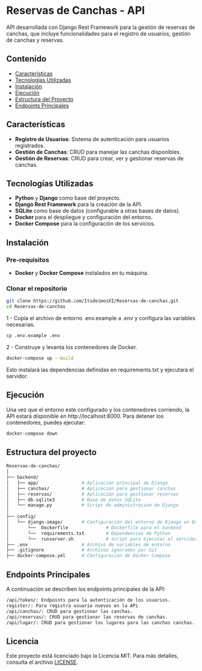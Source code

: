 # Reservas de Canchas - API

API desarrollada con Django Rest Framework para la gestión de reservas de canchas, que incluye funcionalidades para el registro de usuarios, gestión de canchas y reservas.

## Contenido

- [Características](#características)
- [Tecnologías Utilizadas](#tecnologías-utilizadas)
- [Instalación](#instalación)
- [Ejecución](#ejecución)
- [Estructura del Proyecto](#estructura-del-proyecto)
- [Endpoints Principales](#endpoints-principales)

## Características

- **Registro de Usuarios**: Sistema de autenticación para usuarios registrados.
- **Gestión de Canchas**: CRUD para manejar las canchas disponibles.
- **Gestión de Reservas**: CRUD para crear, ver y gestionar reservas de canchas.

## Tecnologías Utilizadas

- **Python** y **Django** como base del proyecto.
- **Django Rest Framework** para la creación de la API.
- **SQLite** como base de datos (configurable a otras bases de datos).
- **Docker** para el despliegue y configuración del entorno.
- **Docker Compose** para la configuración de los servicios.

## Instalación

### Pre-requisitos

- **Docker** y **Docker Compose** instalados en tu máquina.

### Clonar el repositorio

```bash
git clone https://github.com/ItsdeimosXI/Reservas-de-canchas.git
cd Reservas-de-canchas
```

 1 - Copia el archivo de entorno .env.example a .env y configura las variables necesarias.

```bash
cp .env.example .env
```
 2 - Construye y levanta los contenedores de Docker.

```bash
docker-compose up --build
```
Esto instalará las dependencias definidas en requirements.txt y ejecutará el servidor.


## Ejecución

Una vez que el entorno esté configurado y los contenedores corriendo, la API estará disponible en http://localhost:8000.
Para detener los contenedores, puedes ejecutar:
```bash
docker-compose down 
```
## Estructura del proyecto
```bash
Reservas-de-canchas/
│
├── backend/
│   ├── app/                # Aplicación principal de Django
│   ├── canchas/            # Aplicación para gestionar canchas
│   ├── reservas/           # Aplicación para gestionar reservas
│   ├── db.sqlite3          # Base de datos SQLite
│   └── manage.py           # Script de administración de Django
│
├── config/
│   └── django-image/       # Configuración del entorno de Django en Docker
│       └──  Dockerfile              # Dockerfile para el backend
│       └──  requirements.txt        # Dependencias de Python
│       └──  runserver.sh            # Script para ejecutar el servidor
├── .env                    # Archivo de variables de entorno
├── .gitignore              # Archivos ignorados por Git
├── docker-compose.yml      # Configuración de Docker Compose

```

## Endpoints Principales
A continuación se describen los endpoints principales de la API:
```bash
/api/token/: Endpoints para la autenticación de los usuarios.
register/: Para registra usuario nuevos en la APi
/api/canchas/: CRUD para gestionar las canchas.
/api/reservas/: CRUD para gestionar las reservas de canchas.
/api/lugar/: CRUD para gestionar los lugares para las canchas canchas.
```
## Licencia

Este proyecto está licenciado bajo la Licencia MIT. Para más detalles, consulta el archivo [LICENSE](./LICENSE).

